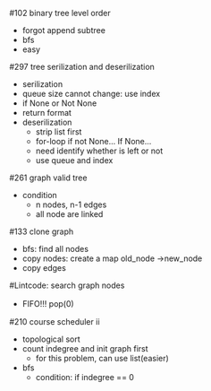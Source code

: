 #102 binary tree level order
- forgot append subtree
- bfs
- easy

#297 tree serilization and deserilization
- serilization
 - queue size cannot change: use index
 - if None or Not None
 - return format
- deserilization
  - strip list first
  - for-loop if not None... If None...
  - need identify whether is left or not
  - use queue and index
 
#261 graph valid tree
- condition
  - n nodes, n-1 edges
  - all node are linked

#133 clone graph
- bfs: find all nodes
- copy nodes: create a map old_node ->new_node
- copy edges

#Lintcode: search graph nodes
- FIFO!!! pop(0)　 

#210 course scheduler ii
- topological sort
- count indegree and init graph first
  - for this problem, can use list(easier)
- bfs 
  - condition: if indegree == 0